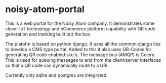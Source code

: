 # noisy-atom-portal
This is a web portal for the Noisy Atom company. It demonstrates some clever IoT technology and eCommerce platform capability with QR code generation and tracking built out the box.

The platofm is based on python django. It uses all the common django libs to develop a CMS type portal.
Added to this it also uses QR-Codes for generating QR code enabled sku's. 
The message bus (AMQP) is Celery. This is used for queuing messages to and from the client/server interfaces so that a QR code 
can dynamically route to a URI.

Currently only sqlite and postgres are integrated.
